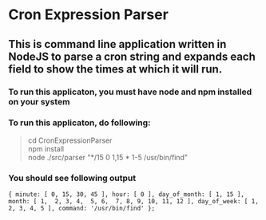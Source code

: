 # Cron Expression Parser

## This is command line application written in NodeJS to parse a cron string and expands each field to show the times at which it will run.

### To run this applicaton, you must have node and npm installed on your system


### To run this applicaton, do following:

> cd CronExpressionParser
\
> npm install
\
> node ./src/parser  "*/15 0 1,15 * 1-5 /usr/bin/find"

### You should see following output

`
{
    minute: [ 0, 15, 30, 45 ],
    hour: [ 0 ],
    day_of_month: [ 1, 15 ],
    month: [
        1,  2, 3, 4,  5,
        6,  7, 8, 9, 10,
        11, 12
    ],
    day_of_week: [ 1, 2, 3, 4, 5 ],
    command: '/usr/bin/find'
};
`
